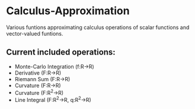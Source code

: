 # Calculus-Approximation
Various funtions approximating calculus operations of scalar functions and vector-valued funtions.

## Current included operations:
- Monte-Carlo Integration (f:R->R)
- Derivative (F:R->R)
- Riemann Sum (F:R->R)
- Curvature (F:R->R)
- Curvature (F:R<sup>2</sup>->R)
- Line Integral (F:R<sup>2</sup>->R, q:R<sup>2</sup>->R)
